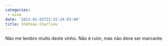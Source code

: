```yaml
---
categories:
 - wine
date: '2023-01-02T22:55:24-03:00'
title: Château Charlieu
---
```


Não me lembro muito deste vinho. Não é ruim, mas não deve ser marcante.
